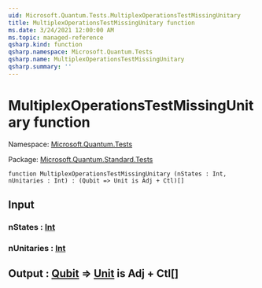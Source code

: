 ```yaml
---
uid: Microsoft.Quantum.Tests.MultiplexOperationsTestMissingUnitary
title: MultiplexOperationsTestMissingUnitary function
ms.date: 3/24/2021 12:00:00 AM
ms.topic: managed-reference
qsharp.kind: function
qsharp.namespace: Microsoft.Quantum.Tests
qsharp.name: MultiplexOperationsTestMissingUnitary
qsharp.summary: ''
---
```


# MultiplexOperationsTestMissingUnitary function

Namespace: [Microsoft.Quantum.Tests](xref:Microsoft.Quantum.Tests)

Package: [Microsoft.Quantum.Standard.Tests](https://nuget.org/packages/Microsoft.Quantum.Standard.Tests)




```qsharp
function MultiplexOperationsTestMissingUnitary (nStates : Int, nUnitaries : Int) : (Qubit => Unit is Adj + Ctl)[]
```


## Input

### nStates : [Int](xref:microsoft.quantum.lang-ref.int)




### nUnitaries : [Int](xref:microsoft.quantum.lang-ref.int)





## Output : [Qubit](xref:microsoft.quantum.lang-ref.qubit) => [Unit](xref:microsoft.quantum.lang-ref.unit)  is Adj + Ctl[]

